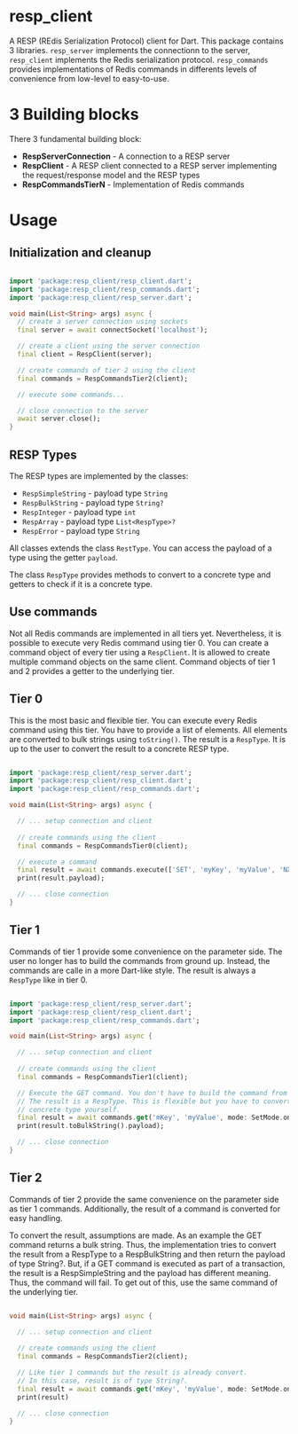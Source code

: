 # resp_client
A RESP (REdis Serialization Protocol) client for Dart. This package contains 3 libraries. `resp_server` implements the connectionn to the server, `resp_client` implements the Redis serialization protocol. `resp_commands` provides implementations of Redis commands in differents levels of convenience from low-level to easy-to-use.

# 3 Building blocks

There 3 fundamental building block:
* **RespServerConnection** - A connection to a RESP server
* **RespClient** - A RESP client connected to a RESP server implementing the request/response model and the RESP types
* **RespCommandsTierN** - Implementation of Redis commands

# Usage

## Initialization and cleanup

```dart

import 'package:resp_client/resp_client.dart';
import 'package:resp_client/resp_commands.dart';
import 'package:resp_client/resp_server.dart';

void main(List<String> args) async {
  // create a server connection using sockets
  final server = await connectSocket('localhost');

  // create a client using the server connection
  final client = RespClient(server);

  // create commands of tier 2 using the client
  final commands = RespCommandsTier2(client);

  // execute some commands...

  // close connection to the server
  await server.close();
}

```

## RESP Types

The RESP types are implemented by the classes:

* `RespSimpleString` - payload type `String`
* `RespBulkString` - payload type `String?`
* `RespInteger` - payload type `int` 
* `RespArray` - payload type `List<RespType>?`
* `RespError` - payload type `String`

All classes extends the class `RestType`. You can access the payload of a type using the getter `payload`.

The class `RespType` provides methods to convert to a concrete type and getters to check if it is a concrete type.

## Use commands

Not all Redis commands are implemented in all tiers yet. Nevertheless, it is possible to execute very Redis command using tier 0. You can create a command object of every tier using a `RespClient`. It is allowed to create multiple command objects on the same client. Command objects of tier 1 and 2 provides a getter to the underlying tier.

## Tier 0

This is the most basic and flexible tier. You can execute every Redis command using this tier. You have to provide a list of elements. All elements are converted to bulk strings using `toString()`. The result is a `RespType`. It is up to the user to convert the result to a concrete RESP type.

```dart

import 'package:resp_client/resp_server.dart';
import 'package:resp_client/resp_client.dart';
import 'package:resp_client/resp_commands.dart';

void main(List<String> args) async {

  // ... setup connection and client
  
  // create commands using the client
  final commands = RespCommandsTier0(client);

  // execute a command
  final result = await commands.execute(['SET', 'myKey', 'myValue', 'NX']);
  print(result.payload);

  // ... close connection
}

```

## Tier 1

Commands of tier 1 provide some convenience on the parameter side. The user no longer has to build the commands from ground up. Instead, the commands are calle in a more Dart-like style. The result is always a `RespType` like in tier 0.

```dart

import 'package:resp_client/resp_server.dart';
import 'package:resp_client/resp_client.dart';
import 'package:resp_client/resp_commands.dart';

void main(List<String> args) async {

  // ... setup connection and client
  
  // create commands using the client
  final commands = RespCommandsTier1(client);

  // Execute the GET command. You don't have to build the command from ground up.
  // The result is a RespType. This is flexible but you have to convert to the
  // concrete type yourself.
  final result = await commands.get('mKey', 'myValue', mode: SetMode.onlyIfNotExists);
  print(result.toBulkString().payload);

  // ... close connection
}

```

## Tier 2

Commands of tier 2 provide the same convenience on the parameter side as tier 1 commands. Additionally, the result of a command is converted for easy handling.

To convert the result, assumptions are made. As an example the GET command returns a bulk string. Thus, the implementation tries to convert the result from a RespType to a RespBulkString and then return the payload of type String?. But, if a GET command is executed as part of a transaction, the result is a RespSimpleString and the payload has different meaning. Thus, the command will fail. To get out of this, use the same command of the underlying tier.

```dart

void main(List<String> args) async {

  // ... setup connection and client
  
  // create commands using the client
  final commands = RespCommandsTier2(client);

  // Like tier 1 commands but the result is already convert.
  // In this case, result is of type String?.
  final result = await commands.get('mKey', 'myValue', mode: SetMode.onlyIfNotExists);
  print(result)

  // ... close connection
}

```


